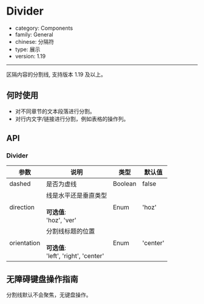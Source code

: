 # Divider

-   category: Components
-   family: General
-   chinese: 分隔符
-   type: 展示
-   version: 1.19

---

区隔内容的分割线, 支持版本 1.19 及以上。

## 何时使用

-   对不同章节的文本段落进行分割。
-   对行内文字/链接进行分割，例如表格的操作列。

## API

### Divider

| 参数          | 说明                                                    | 类型      | 默认值      |
| ----------- | ----------------------------------------------------- | ------- | -------- |
| dashed      | 是否为虚线                                                 | Boolean | false    |
| direction   | 线是水平还是垂直类型<br><br>**可选值**:<br>'hoz', 'ver'            | Enum    | 'hoz'    |
| orientation | 分割线标题的位置<br><br>**可选值**:<br>'left', 'right', 'center' | Enum    | 'center' |

## 无障碍键盘操作指南

分割线默认不会聚焦，无键盘操作。
